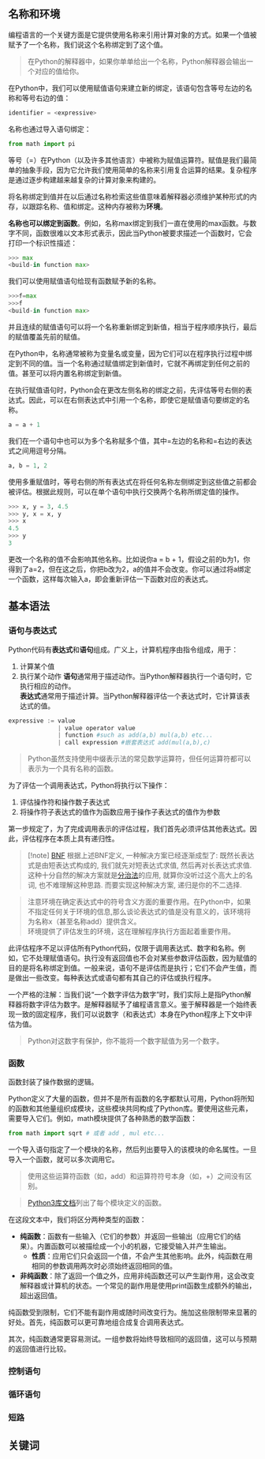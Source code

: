 
## 名称和环境  

编程语言的一个关键方面是它提供使用名称来引用计算对象的方式。如果一个值被赋予了一个名称，我们说这个名称绑定到了这个值。   

>在Python的解释器中，如果你单单给出一个名称，Python解释器会输出一个对应的值给你。  

在Python中，我们可以使用赋值语句来建立新的绑定，该语句包含等号左边的名称和等号右边的值：
```python
identifier = <expressive>
```
名称也通过导入语句绑定：  
```python
from math import pi
```

等号（=）在Python（以及许多其他语言）中被称为赋值运算符。赋值是我们最简单的抽象手段，因为它允许我们使用简单的名称来引用复合运算的结果。复杂程序是通过逐步构建越来越复杂的计算对象来构建的。  

将名称绑定到值并在以后通过名称检索这些值意味着解释器必须维护某种形式的内存，以跟踪名称、值和绑定。这种内存被称为**环境**。  

**名称也可以绑定到函数**。例如，名称max绑定到我们一直在使用的max函数。与数字不同，函数很难以文本形式表示，因此当Python被要求描述一个函数时，它会打印一个标识性描述：  
```python
>>> max
<build-in function max>
```

我们可以使用赋值语句给现有函数赋予新的名称。 
```python
>>>f=max
>>>f
<build-in function max>
```

并且连续的赋值语句可以将一个名称重新绑定到新值，相当于程序顺序执行，最后的赋值覆盖先前的赋值。  

在Python中，名称通常被称为变量名或变量，因为它们可以在程序执行过程中绑定到不同的值。当一个名称通过赋值绑定到新值时，它就不再绑定到任何之前的值。甚至可以将内置名称绑定到新值。  

在执行赋值语句时，Python会在更改左侧名称的绑定之前，先评估等号右侧的表达式。因此，可以在右侧表达式中引用一个名称，即使它是赋值语句要绑定的名称。  
```python
a = a + 1
```

我们在一个语句中也可以为多个名称赋多个值，其中=左边的名称和=右边的表达式之间用逗号分隔。  
```python
a, b = 1, 2
```

使用多重赋值时，等号右侧的所有表达式在将任何名称左侧绑定到这些值之前都会被评估。根据此规则，可以在单个语句中执行交换两个名称所绑定值的操作。  

```python 
>>> x, y = 3, 4.5
>>> y, x = x, y
>>> x
4.5
>>> y
3
```


更改一个名称的值不会影响其他名称。比如说你a = b + 1，假设之前的b为1，你得到了a=2，但在这之后，你把b改为2，a的值并不会改变。你可以通过将a绑定一个函数，这样每次输入a，即会重新评估一下函数对应的表达式。  



## 基本语法

### 语句与表达式

Python代码有**表达式**和**语句**组成。广义上，计算机程序由指令组成，用于：
1. 计算某个值
2. 执行某个动作
**语句**通常用于描述动作。当Python解释器执行一个语句时，它执行相应的动作。    
**表达式**通常用于描述计算。当Python解释器评估一个表达式时，它计算该表达式的值。    

```python
expressive := value  
			  | value operator value
			  | function #such as add(a,b) mul(a,b) etc...
			  | call expression #嵌套表达式 add(mul(a,b),c)
```

>Python虽然支持使用中缀表示法的常见数学运算符，但任何运算符都可以表示为一个具有名称的函数。 

为了评估一个调用表达式，Python将执行以下操作：  
1. 评估操作符和操作数子表达式
2. 将操作符子表达式的值作为函数应用于操作子表达式的值作为参数

第一步规定了，为了完成调用表示的评估过程，我们首先必须评估其他表达式。因此，评估程序在本质上具有递归性。

> [!note] [BNF](http://en.wikipedia.org/wiki/Backus–Naur_Form)
根据上述BNF定义, 一种解决方案已经逐渐成型了: 既然长表达式是由短表达式构成的, 我们就先对短表达式求值, 然后再对长表达式求值. 这种十分自然的解决方案就是[分治法](http://en.wikipedia.org/wiki/Divide_and_conquer_algorithms)的应用, 就算你没听过这个高大上的名词, 也不难理解这种思路. 而要实现这种解决方案, 递归是你的不二选择.

>注意环境在确定表达式中的符号含义方面的重要作用。在Python中，如果不指定任何关于环境的信息,那么谈论表达式的值是没有意义的，该环境将为名称x（甚至名称add）提供含义。   
>环境提供了评估发生的环境，这在理解程序执行方面起着重要作用。   

此评估程序不足以评估所有Python代码，仅限于调用表达式、数字和名称。例如，它不处理赋值语句。执行没有返回值也不会对某些参数评估函数，因为赋值的目的是将名称绑定到值。一般来说，语句不是评估而是执行；它们不会产生值，而是做出一些改变。每种表达式或语句都有其自己的评估或执行程序。   

一个严格的注解：当我们说“一个数字评估为数字”时，我们实际上是指Python解释器将数字评估为数字。是解释器赋予了编程语言意义。鉴于解释器是一个始终表现一致的固定程序，我们可以说数字（和表达式）本身在Python程序上下文中评估为值。

>Python对这数字有保护，你不能将一个数字赋值为另一个数字。   

### 函数

函数封装了操作数据的逻辑。  

Python定义了大量的函数，但并不是所有函数的名字都默认可用，Python将所知的函数和其他量组织成模块，这些模块共同构成了Python库。要使用这些元素，需要导入它们。例如，math模块提供了各种熟悉的数学函数：
```python
from math import sqrt # 或者 add , mul etc...
```
一个导入语句指定了一个模块的名称，然后列出要导入的该模块的命名属性。一旦导入一个函数，就可以多次调用它。   

>使用这些运算符函数（如，add）和运算符符号本身（如，+）之间没有区别。   

>[Python3库文档](https://docs.python.org/3/library/index.html)列出了每个模块定义的函数。    

在这段文本中，我们将区分两种类型的函数：
- **纯函数**：函数有一些输入（它们的参数）并返回一些输出（应用它们的结果）。内置函数可以被描绘成一个小的机器，它接受输入并产生输出。
	- **性质**：应用它们只会返回一个值，不会产生其他影响。此外，纯函数在用相同的参数调用两次时必须始终返回相同的值。
- **非纯函数**：除了返回一个值之外，应用非纯函数还可以产生副作用，这会改变解释器或计算机的状态。一个常见的副作用是使用print函数生成额外的输出，超出返回值。


纯函数受到限制，它们不能有副作用或随时间改变行为。施加这些限制带来显著的好处。首先，纯函数可以更可靠地组合成复合调用表达式。   

其次，纯函数通常更容易测试。一组参数将始终导致相同的返回值，这可以与预期的返回值进行比较。    




### 控制语句

### 循环语句

### 短路

## 关键词